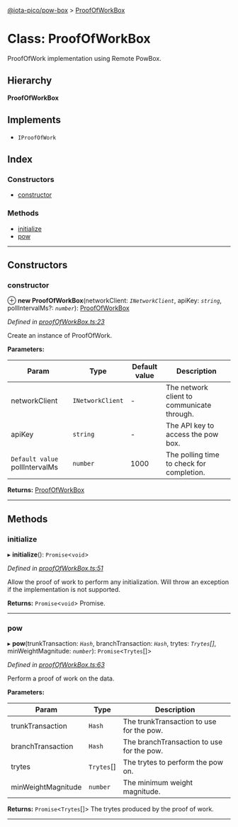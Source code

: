[@iota-pico/pow-box](../README.md) > [ProofOfWorkBox](../classes/proofofworkbox.md)

# Class: ProofOfWorkBox

ProofOfWork implementation using Remote PowBox.

## Hierarchy

**ProofOfWorkBox**

## Implements

* `IProofOfWork`

## Index

### Constructors

* [constructor](proofofworkbox.md#constructor)

### Methods

* [initialize](proofofworkbox.md#initialize)
* [pow](proofofworkbox.md#pow)

---

## Constructors

<a id="constructor"></a>

###  constructor

⊕ **new ProofOfWorkBox**(networkClient: *`INetworkClient`*, apiKey: *`string`*, pollIntervalMs?: *`number`*): [ProofOfWorkBox](proofofworkbox.md)

*Defined in [proofOfWorkBox.ts:23](https://github.com/iota-pico/pow-box/blob/bad4355/src/proofOfWorkBox.ts#L23)*

Create an instance of ProofOfWork.

**Parameters:**

| Param | Type | Default value | Description |
| ------ | ------ | ------ | ------ |
| networkClient | `INetworkClient` | - |  The network client to communicate through. |
| apiKey | `string` | - |  The API key to access the pow box. |
| `Default value` pollIntervalMs | `number` | 1000 |  The polling time to check for completion. |

**Returns:** [ProofOfWorkBox](proofofworkbox.md)

___

## Methods

<a id="initialize"></a>

###  initialize

▸ **initialize**(): `Promise`<`void`>

*Defined in [proofOfWorkBox.ts:51](https://github.com/iota-pico/pow-box/blob/bad4355/src/proofOfWorkBox.ts#L51)*

Allow the proof of work to perform any initialization. Will throw an exception if the implementation is not supported.

**Returns:** `Promise`<`void`>
Promise.

___
<a id="pow"></a>

###  pow

▸ **pow**(trunkTransaction: *`Hash`*, branchTransaction: *`Hash`*, trytes: *`Trytes`[]*, minWeightMagnitude: *`number`*): `Promise`<`Trytes`[]>

*Defined in [proofOfWorkBox.ts:63](https://github.com/iota-pico/pow-box/blob/bad4355/src/proofOfWorkBox.ts#L63)*

Perform a proof of work on the data.

**Parameters:**

| Param | Type | Description |
| ------ | ------ | ------ |
| trunkTransaction | `Hash` |  The trunkTransaction to use for the pow. |
| branchTransaction | `Hash` |  The branchTransaction to use for the pow. |
| trytes | `Trytes`[] |  The trytes to perform the pow on. |
| minWeightMagnitude | `number` |  The minimum weight magnitude. |

**Returns:** `Promise`<`Trytes`[]>
The trytes produced by the proof of work.

___

